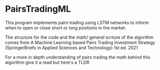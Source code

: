 # PairsTradingML

This program implements pairs trading using LSTM networks to inform when to open or close short or long positoins in the market.

The structure for the code and the math/ general scrture of the algorithm comes from 
A Machine Learning based Pairs Trading Investment Strategy (SpringerBriefs in Applied Sciences and Technology) 1st ed. 2021

For a more in depth understanding of pairs trading the math behind this algorithm give it a read but here's a TLDR

